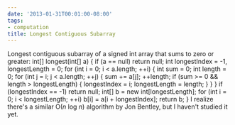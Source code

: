 ```yaml
---
date: '2013-01-31T00:01:00-08:00'
tags:
- computation
title: Longest Contiguous Subarray
---
```


Longest contiguous subarray of a signed int array that sums to zero or greater: int[] longest(int[] a) { if (a == null) return null; int longestIndex = -1, longestLength = 0; for (int i = 0; i < a.length; ++i) { int sum = 0; int length = 0; for (int j = i; j < a.length; ++j) { sum += a[j]; ++length; if (sum >= 0 && length > longestLength) { longestIndex = i; longestLength = length; } } } if (longestIndex == -1) return null; int[] b = new int[longestLength]; for (int i = 0; i < longestLength; ++i) b[i] = a[i + longestIndex]; return b; } I realize there's a similar O(*n* log *n*) algorithm by Jon Bentley, but I haven't studied it yet.

